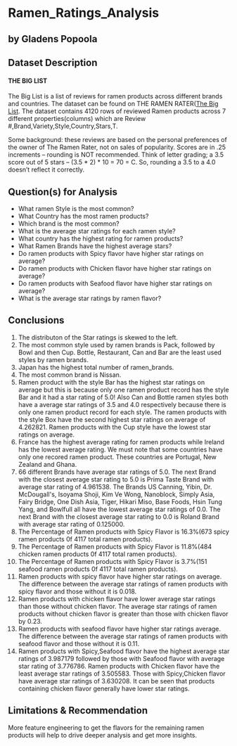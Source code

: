 # Ramen_Ratings_Analysis

## by Gladens Popoola


## Dataset Description

#### THE BIG LIST
The Big List is a list of reviews for ramen products across different brands and countries. The dataset can be found on THE RAMEN RATER([The Big List](https://www.theramenrater.com/resources-2/the-list/). The dataset contains 4120 rows of reviewed Ramen products across 7 different properties(columns) which are Review #,Brand,Variety,Style,Country,Stars,T. 

Some background: these reviews are based on the personal preferences of the owner of The Ramen Rater, not on sales of popularity. Scores are in .25 increments – rounding is NOT recommended. Think of letter grading; a 3.5 score out of 5 stars – (3.5 * 2) * 10 = 70 = C. So, rounding a 3.5 to a 4.0 doesn’t reflect it correctly.


## Question(s) for Analysis

- What ramen Style is the most common?
- What Country has the most ramen products?
- Which brand is the most common?
- What is the average star ratings for each ramen style?
- What country has the highest rating for ramen products?
- What Ramen Brands have the highest average stars?
- Do ramen products with Spicy flavor have higher star ratings on average?
- Do ramen products with Chicken flavor have higher star ratings on average?
- Do ramen products with Seafood flavor have higher star ratings on average?
- What is the average star ratings by ramen flavor?


## Conclusions

1. The distributon of the Star ratings is skewed to the left.
2. The most common style used by ramen brands is Pack, followed by Bowl and then Cup. Bottle, Restaurant, Can and Bar are the least used styles by ramen brands.
3. Japan has the highest total number of ramen_brands. 
4. The most common brand is Nissan.
5. Ramen product with the style Bar has the highest star ratings on average but this is because only one ramen product record has the style Bar and it had a star rating of 5.0! Also Can and Bottle ramen styles both have a average star ratings of 3.5 and 4.0 respectively because there is only one ramen product record for each style. The ramen products with the style Box have the second highest star ratings on average of 4.262821. Ramen products with the Cup style have the lowest star ratings on average.
6. France has the highest average rating for ramen products while Ireland has the lowest average rating. We must note that some countries have only one recored ramen product. These countries are Portugal, New Zealand and Ghana.
7. 66 different Brands have average star ratings of 5.0. The next Brand with the closest average star rating to 5.0 is Prima Taste Brand with average star rating of 4.961538. The Brands US Canning, Yibin, Dr. McDougall's, Isoyama Shoji, Kim Ve Wong, Nanoblock, Simply Asia, Fairy Bridge, One Dish Asia, Tiger, Hikari Miso, Base Foods, Hsin Tung Yang, and Bowlfull all have the lowest average star ratings of 0.0. The next Brand with the closest average star rating to 0.0 is Roland Brand with average star rating of 0.125000.
8. The Percentage of Ramen products with Spicy Flavor is 16.3%(673 spicy ramen products 0f 4117 total ramen products).
9. The Percentage of Ramen products with Spicy Flavor is 11.8%(484 chicken ramen products 0f 4117 total ramen products).
10. The Percentage of Ramen products with Spicy Flavor is 3.7%(151 seafood ramen products 0f 4117 total ramen products).
11. Ramen products with spicy flavor have higher star ratings on average. The difference between the average star ratings of ramen products with spicy flavor and those without it is 0.018.
12. Ramen products with chicken flavor have lower average star ratings than those without chicken flavor. The average star ratings of ramen products without chicken flavor is greater than those with chicken flavor by 0.23.
13. Ramen products with seafood flavor have higher star ratings average. The difference between the average star ratings of ramen products with seafood flavor and those without it is 0.11.
14. Ramen products with Spicy,Seafood flavor have the highest average star ratings of 3.987179 followed by those with Seafood flavor with average star rating of 3.776786. Ramen products with Chicken flavor have the least average star ratings of 3.505583. Those with Spicy,Chicken flavor have average star ratings of 3.630208. It can be seen that products containing chicken flavor generally have lower star 
ratings.


##  Limitations & Recommendation
More feature engineering to get the flavors for the remaining ramen products will help to drive deeper analysis and get more insights.
